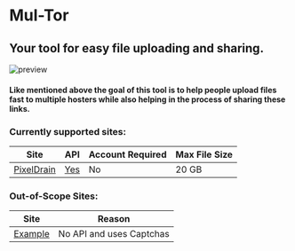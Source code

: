 # Mul-Tor
## Your tool for easy file uploading and sharing.

![preview](https://media.tenor.com/OZQVcrloOEYAAAAC/huh-what.gif)

#### Like mentioned above the goal of this tool is to help people upload files fast to multiple hosters while also helping in the process of sharing these links.

### Currently supported sites:
Site | API | Account Required | Max File Size
--- | --- | --- | ---
[PixelDrain][1] | [Yes][2] | No | 20 GB

### Out-of-Scope Sites:
Site | Reason
--- | --- 
[Example][1] | No API and uses Captchas

[comment]: # (Below are all links to the sites)
[1]: https://pixeldrain.com
[2]: https://pixeldrain.com/api